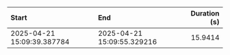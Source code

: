 | Start                      | End                        |   Duration (s) |
|:---------------------------|:---------------------------|---------------:|
| 2025-04-21 15:09:39.387784 | 2025-04-21 15:09:55.329216 |        15.9414 |